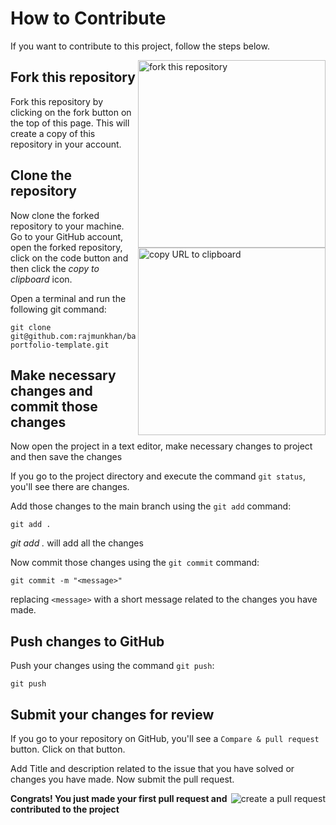 # How to Contribute


If you want to contribute to this project, follow the steps below.

<img align="right" width="300" src="https://firstcontributions.github.io/assets/Readme/fork.png" alt="fork this repository" />

## Fork this repository

Fork this repository by clicking on the fork button on the top of this page.
This will create a copy of this repository in your account.


## Clone the repository

<img align="right" width="300" src="https://firstcontributions.github.io/assets/Readme/copy-to-clipboard.png" alt="copy URL to clipboard" />

Now clone the forked repository to your machine. Go to your GitHub account, open the forked repository, click on the code button and then click the _copy to clipboard_ icon.

Open a terminal and run the following git command:

```
git clone git@github.com:rajmunkhan/basic-portfolio-template.git
```

## Make necessary changes and commit those changes

Now open the project in a text editor, make necessary changes to project and then save the changes

If you go to the project directory and execute the command `git status`, you'll see there are changes.

Add those changes to the main branch using the `git add` command:

```
git add .
```
_git add ._ will add all the changes

Now commit those changes using the `git commit` command:

```
git commit -m "<message>"
```

replacing `<message>` with a short message related to the changes you have made.

## Push changes to GitHub

Push your changes using the command `git push`:

```
git push
```

## Submit your changes for review

If you go to your repository on GitHub, you'll see a `Compare & pull request` button. Click on that button.

Add Title and description related to the issue that you have solved or changes you have made. Now submit the pull request.

<img style="float: right;" src="https://firstcontributions.github.io/assets/Readme/compare-and-pull.png" alt="create a pull request" />

**Congrats! You just made your first pull request and contributed to the project**
